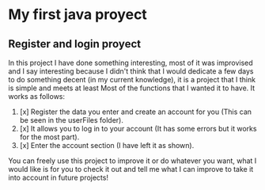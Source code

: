 # My first java proyect

## Register and login proyect
<p> 
In this project I have done something interesting, most of it was 
improvised and I say interesting because I didn't think that I 
would dedicate a few days to do something decent (in my current knowledge),
it is a project that I think is simple and meets at least Most of the functions
that I wanted it to have. It works as follows: 
</p>

1. [x] Register the data you enter and create an account for you (This can be seen in the userFiles folder).
2. [x] It allows you to log in to your account (It has some errors but it works for the most part).
3. [x] Enter the account section (I have left it as shown).

<p> 
You can freely use this project to improve it or do whatever you want, 
what I would like is for you to check it out and tell me what I can improve
to take it into account in future projects!
</p>
